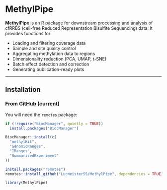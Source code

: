 # MethylPipe

**MethylPipe** is an R package for downstream processing and analysis of cfRRBS (cell-free Reduced Representation Bisulfite Sequencing) data. It provides functions for:

- Loading and filtering coverage data
- Sample and site quality control
- Aggregating methylation data to regions
- Dimensionality reduction (PCA, UMAP, t-SNE)
- Batch effect detection and correction
- Generating publication-ready plots

---

## Installation

### From GitHub (current)

You will need the `remotes` package:

```R
if (!require("BiocManager", quietly = TRUE))
  install.packages("BiocManager")

BiocManager::install(c(
  "methylKit",
  "GenomicRanges",
  "IRanges",
  "SummarizedExperiment"
))

install.packages("remotes")
remotes::install_github("Lucmeister55/MethylPipe", dependencies = TRUE)

library(MethylPipe)
```